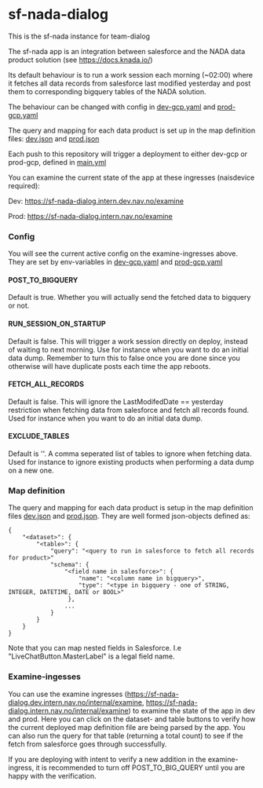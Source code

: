 # sf-nada-dialog

This is the sf-nada instance for team-dialog

The sf-nada app is an integration between salesforce and the NADA data product solution (see https://docs.knada.io/)

Its default behaviour is to run a work session each morning (~02:00) where it fetches all data records from salesforce
last modified yesterday and post them to corresponding bigquery tables of the NADA solution.

The behaviour can be changed with config in [dev-gcp.yaml](.nais/dev-gcp.yaml) and [prod-gcp.yaml](.nais/prod-gcp.yaml)

The query and mapping for each data product is set up in the map definition files: [dev.json](src/main/resources/mapdef/dev.json)
and [prod.json](src/main/resources/mapdef/prod.json)

Each push to this repository will trigger a deployment to either dev-gcp or prod-gcp, defined in [main.yml](.github/workflows/main.yml)

You can examine the current state of the app at these ingresses (naisdevice required):

Dev: https://sf-nada-dialog.intern.dev.nav.no/examine

Prod: https://sf-nada-dialog.intern.nav.no/examine

### Config

You will see the current active config on the examine-ingresses above. They are set by env-variables in [dev-gcp.yaml](.nais/dev-gcp.yaml) and [prod-gcp.yaml](.nais/prod-gcp.yaml)
#### POST_TO_BIGQUERY
Default is true. Whether you will actually send the fetched data to bigquery or not.
#### RUN_SESSION_ON_STARTUP
Default is false. This will trigger a work session directly on deploy, instead of waiting to next morning. Use for instance when you want to do an initial data dump.
Remember to turn this to false once you are done since you otherwise will have duplicate posts each time the app reboots.
#### FETCH_ALL_RECORDS
Default is false. This will ignore the LastModifedDate == yesterday restriction when fetching data from salesforce and fetch all records found.
Used for instance when you want to do an initial data dump.
#### EXCLUDE_TABLES
Default is ''. A comma seperated list of tables to ignore when fetching data. Used for instance to ignore existing products when performing a data dump on a new one.

### Map definition

The query and mapping for each data product is setup in the map definition files [dev.json](src/main/resources/mapdef/dev.json)
and [prod.json](src/main/resources/mapdef/prod.json).
They are well formed json-objects defined as:
```
{
    "<dataset>": { 
        "<table>": {
            "query": "<query to run in salesforce to fetch all records for product>" 
            "schema": {
                "<field name in salesforce>": {
                    "name": "<column name in bigquery>",
                    "type": "<type in bigquery - one of STRING, INTEGER, DATETIME, DATE or BOOL>"
                 },
                ...
            }
        }
    }
}
```
Note that you can map nested fields in Salesforce. I.e "LiveChatButton.MasterLabel" is a legal field name.

### Examine-ingesses

You can use the examine ingresses (https://sf-nada-dialog.dev.intern.nav.no/internal/examine, https://sf-nada-dialog.intern.nav.no/internal/examine) to examine the state of the app in dev and prod. Here you can click on the dataset- and table buttons
to verify how the current deployed map definition file are being parsed by the app. You can also run the query for that table (returning a total count) to see if the fetch from salesforce
goes through successfully.

If you are deploying with intent to verify a new addition in the examine-ingress, it is recommended to turn off POST_TO_BIG_QUERY until you are happy with the verification.